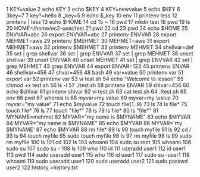 1  KEY=value
    2  echo KEY
    3  echo $KEY
    4  KEY=newvalue
    5  echo $KEY
    6  3key=7
    7  key?=hello
    8  _key=5
    9  echo $_key
   10  env
   11  printenv less
   12  printenv | less
   13  echo $HOME
   14  cd
   15  ~
   16  pwd
   17  mkdir test
   18  pwd
   19  ls
   20  HOME=/home/ec2-user/test
   21  pwd
   22  cd
   23  pwd
   24  echo $HOME
   25  ENVVAR=abc
   26  export ENVVAR=abc
   27  printenv ENVVAR
   28  export MEHMET=aws
   29  printenv $MEHMET
   30  MEHMET=aws
   31  export MEHMET=aws
   32  printenv $MEHMET
   33  printenv MEHMET
   34  shellvar=def
   35  set | grep shellvar
   36  set | grep ENVVAR
   37  set | grep MEHMET
   38  unset shellvar
   39  unset ENVVAR
   40  unset MEHMET
   41  set | grep ENVVAR
   42  set | grep MEHMET
   43  grep ENVVAR
   44  export ENVAR=123
   45  printenv ENVAR
   46  shellvar=456
   47  shvar=456
   48  bash
   49  var=value
   50  printenv var
   51  export var
   52  printenv var
   53  vi test.sh
   54  echo "Welcome to lesson"
   55  chmod +x test.sh
   56  ls -l
   57  ./test.sh
   58  printenv ENVAR
   59  shlvar=456
   60  echo $shlvar
   61  printenv shlvar
   62  vi test.sh
   63  cat test.sh
   64  ./test.sh
   65  env
   66  pwd
   67  whereis ls
   68  myvar=my value
   69  myvar=my \value
   70  myvar="my value"
   71  echo $myvalue
   72  touch file{1..9}
   73  ls
   74  ls file*
   75  touch file*
   76  ls
   77  touch "file*"
   78  ls
   79  ls file*
   80  ls "file*"
   81  MYNAME=mehmet
   82  MYVAR="my name is $MYNAME"
   83  echo $MYVAR
   84  MYVAR="my name is \$MYNAME"
   85  echo $MYVAR
   86  MYVAR='my $MYNAME'
   87  echo $MYVAR
   88  rm file*
   89  ls
   90  touch myfile
   91  ls
   92  cd /
   93  ls
   94  touch myfile
   95  sudo touch myfile
   96  ls
   97  rm myfile
   98  ls
   99  sudo rm myfile
  100  ls
  101  cd
  102  ls
  103  whoami
  104  sudo su root
  105  whoami
  106  sudo su
  107  sudo su -
  108  ls
  109  who
  110  id
  111  useradd user1
  112  id user1
  113  pwd
  114  sudo useradd user1
  115  who
  116  id user1
  117  sudo su -user1
  118  whoami
  119  sudo useradd user1
  120  sudo useradd user2
  121  sudo passwd user2
  122  history >history.txt